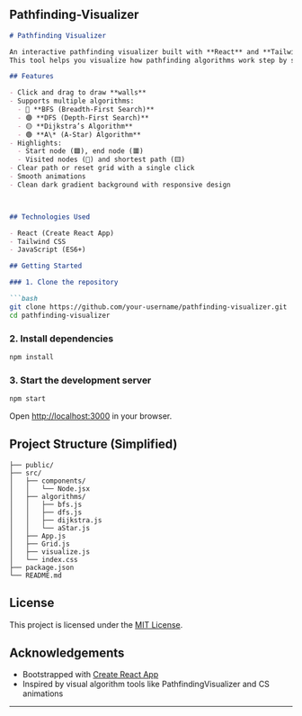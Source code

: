 Pathfinding-Visualizer
---

````markdown
# Pathfinding Visualizer

An interactive pathfinding visualizer built with **React** and **Tailwind CSS**.
This tool helps you visualize how pathfinding algorithms work step by step in a 2D grid.

## Features

- Click and drag to draw **walls**
- Supports multiple algorithms:
  - 🔵 **BFS (Breadth-First Search)**
  - 🟣 **DFS (Depth-First Search)**
  - 🟡 **Dijkstra’s Algorithm**
  - 🟢 **A\* (A-Star) Algorithm**
- Highlights:
  - Start node (🟩), end node (🟥)
  - Visited nodes (🔷) and shortest path (🟨)
- Clear path or reset grid with a single click
- Smooth animations
- Clean dark gradient background with responsive design



## Technologies Used

- React (Create React App)
- Tailwind CSS
- JavaScript (ES6+)

## Getting Started

### 1. Clone the repository

```bash
git clone https://github.com/your-username/pathfinding-visualizer.git
cd pathfinding-visualizer
````

### 2. Install dependencies

```bash
npm install
```

### 3. Start the development server

```bash
npm start
```

Open [http://localhost:3000](http://localhost:3000) in your browser.

## Project Structure (Simplified)

```
├── public/
├── src/
│   ├── components/
│   │   └── Node.jsx
│   ├── algorithms/
│   │   ├── bfs.js
│   │   ├── dfs.js
│   │   ├── dijkstra.js
│   │   └── aStar.js
│   ├── App.js
│   ├── Grid.js
│   ├── visualize.js
│   └── index.css
├── package.json
└── README.md
```

## License

This project is licensed under the [MIT License](./LICENSE).

## Acknowledgements

* Bootstrapped with [Create React App](https://create-react-app.dev/)
* Inspired by visual algorithm tools like PathfindingVisualizer and CS animations

---

